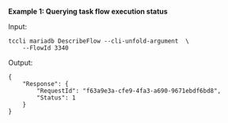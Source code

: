 **Example 1: Querying task flow execution status**



Input: 

```
tccli mariadb DescribeFlow --cli-unfold-argument  \
    --FlowId 3340
```

Output: 
```
{
    "Response": {
        "RequestId": "f63a9e3a-cfe9-4fa3-a690-9671ebdf6bd8",
        "Status": 1
    }
}
```

